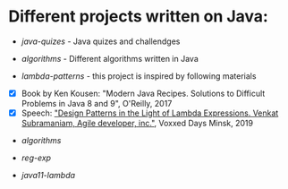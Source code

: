 # Different projects written on Java:

* *java-quizes* - Java quizes and challendges
* *algorithms* - Different algorithms written in Java

* *lambda-patterns* - this project is inspired by following materials
- [x]  Book by Ken Kousen: "Modern Java Recipes. Solutions to Difficult Problems in Java 8 and 9", O'Reilly, 2017
- [x]  Speech: ["Design Patterns in the Light of Lambda Expressions. Venkat Subramaniam, Agile developer, inc."](https://www.youtube.com/watch?v=WN9kgdSVhDo), Voxxed Days Minsk, 2019

* *algorithms* 

* *reg-exp*

* *java11-lambda*  